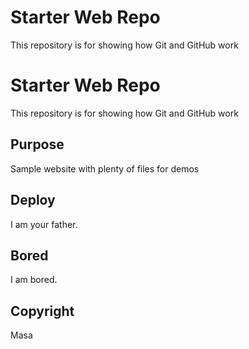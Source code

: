 # Starter Web Repo

This repository is for showing how Git and GitHub work

# Starter Web Repo

This repository is for showing how Git and GitHub work

## Purpose

Sample website with plenty of files for demos

## Deploy

I am your father.

## Bored

I am bored.

## Copyright

Masa
